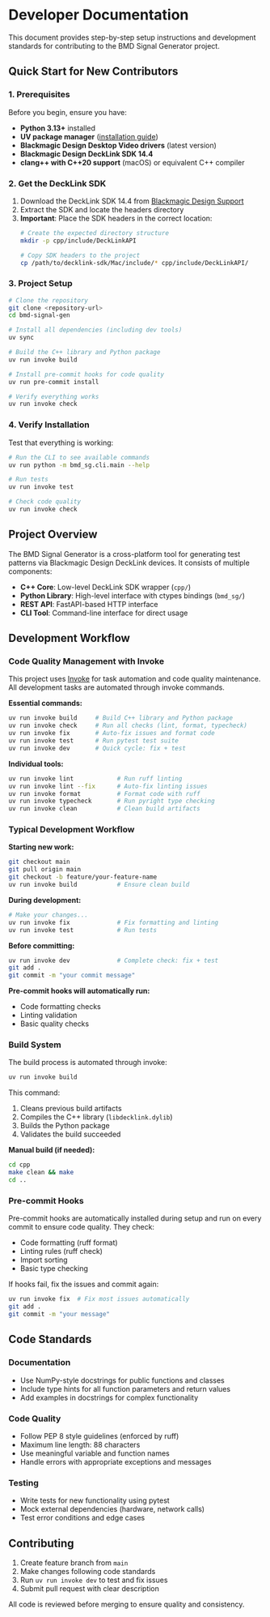 # Developer Documentation

This document provides step-by-step setup instructions and development standards for contributing to the BMD Signal Generator project.

## Quick Start for New Contributors

### 1. Prerequisites

Before you begin, ensure you have:

- **Python 3.13+** installed
- **UV package manager** ([installation guide](https://docs.astral.sh/uv/getting-started/installation/))
- **Blackmagic Design Desktop Video drivers** (latest version)
- **Blackmagic Design DeckLink SDK 14.4** 
- **clang++ with C++20 support** (macOS) or equivalent C++ compiler

### 2. Get the DeckLink SDK

1. Download the DeckLink SDK 14.4 from [Blackmagic Design Support](https://www.blackmagicdesign.com/support/download/af37b96d1b9a4a1cbe3f5d4e3b7c8cdb/Mac%20OS%20X)
2. Extract the SDK and locate the headers directory
3. **Important**: Place the SDK headers in the correct location:
   ```bash
   # Create the expected directory structure
   mkdir -p cpp/include/DeckLinkAPI
   
   # Copy SDK headers to the project
   cp /path/to/decklink-sdk/Mac/include/* cpp/include/DeckLinkAPI/
   ```

### 3. Project Setup

```bash
# Clone the repository
git clone <repository-url>
cd bmd-signal-gen

# Install all dependencies (including dev tools)
uv sync

# Build the C++ library and Python package
uv run invoke build

# Install pre-commit hooks for code quality
uv run pre-commit install

# Verify everything works
uv run invoke check
```

### 4. Verify Installation

Test that everything is working:

```bash
# Run the CLI to see available commands
uv run python -m bmd_sg.cli.main --help

# Run tests
uv run invoke test

# Check code quality
uv run invoke check
```

## Project Overview

The BMD Signal Generator is a cross-platform tool for generating test patterns via Blackmagic Design DeckLink devices. It consists of multiple components:

- **C++ Core**: Low-level DeckLink SDK wrapper (`cpp/`)
- **Python Library**: High-level interface with ctypes bindings (`bmd_sg/`)
- **REST API**: FastAPI-based HTTP interface
- **CLI Tool**: Command-line interface for direct usage

## Development Workflow

### Code Quality Management with Invoke

This project uses [Invoke](https://www.pyinvoke.org/) for task automation and code quality maintenance. All development tasks are automated through invoke commands.

**Essential commands:**
```bash
uv run invoke build     # Build C++ library and Python package
uv run invoke check     # Run all checks (lint, format, typecheck)
uv run invoke fix       # Auto-fix issues and format code
uv run invoke test      # Run pytest test suite
uv run invoke dev       # Quick cycle: fix + test
```

**Individual tools:**
```bash
uv run invoke lint            # Run ruff linting
uv run invoke lint --fix      # Auto-fix linting issues
uv run invoke format          # Format code with ruff
uv run invoke typecheck       # Run pyright type checking
uv run invoke clean           # Clean build artifacts
```

### Typical Development Workflow

**Starting new work:**
```bash
git checkout main
git pull origin main
git checkout -b feature/your-feature-name
uv run invoke build           # Ensure clean build
```

**During development:**
```bash
# Make your changes...
uv run invoke fix             # Fix formatting and linting
uv run invoke test            # Run tests
```

**Before committing:**
```bash
uv run invoke dev             # Complete check: fix + test
git add .
git commit -m "your commit message"
```

**Pre-commit hooks will automatically run:**
- Code formatting checks
- Linting validation
- Basic quality checks

### Build System

The build process is automated through invoke:

```bash
uv run invoke build
```

This command:
1. Cleans previous build artifacts
2. Compiles the C++ library (`libdecklink.dylib`)
3. Builds the Python package
4. Validates the build succeeded

**Manual build (if needed):**
```bash
cd cpp
make clean && make
cd ..
```

### Pre-commit Hooks

Pre-commit hooks are automatically installed during setup and run on every commit to ensure code quality. They check:

- Code formatting (ruff format)
- Linting rules (ruff check) 
- Import sorting
- Basic type checking

If hooks fail, fix the issues and commit again:
```bash
uv run invoke fix  # Fix most issues automatically
git add .
git commit -m "your message"
```

## Code Standards

### Documentation
- Use NumPy-style docstrings for public functions and classes
- Include type hints for all function parameters and return values
- Add examples in docstrings for complex functionality

### Code Quality
- Follow PEP 8 style guidelines (enforced by ruff)
- Maximum line length: 88 characters
- Use meaningful variable and function names
- Handle errors with appropriate exceptions and messages

### Testing
- Write tests for new functionality using pytest
- Mock external dependencies (hardware, network calls)
- Test error conditions and edge cases

## Contributing

1. Create feature branch from `main`
2. Make changes following code standards
3. Run `uv run invoke dev` to test and fix issues
4. Submit pull request with clear description

All code is reviewed before merging to ensure quality and consistency.